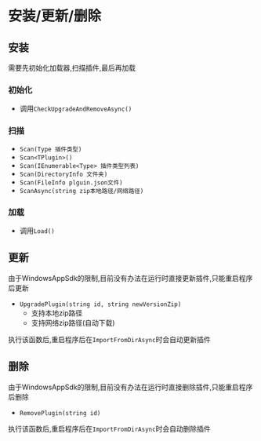 # 安装/更新/删除

## 安装

需要先初始化加载器,扫描插件,最后再加载

### 初始化

- 调用`CheckUpgradeAndRemoveAsync()`

### 扫描

- `Scan(Type 插件类型)`
- `Scan<TPlugin>()`
- `Scan(IEnumerable<Type> 插件类型列表)`
- `Scan(DirectoryInfo 文件夹) `
- `Scan(FileInfo plguin.json文件)`
- `ScanAsync(string zip本地路径/网络路径)`

### 加载

- 调用`Load()`

## 更新

由于WindowsAppSdk的限制,目前没有办法在运行时直接更新插件,只能重启程序后更新

- `UpgradePlugin(string id, string newVersionZip)`
  - 支持本地zip路径
  - 支持网络zip路径(自动下载)

执行该函数后,重启程序后在`ImportFromDirAsync`时会自动更新插件

## 删除

由于WindowsAppSdk的限制,目前没有办法在运行时直接删除插件,只能重启程序后删除

- `RemovePlugin(string id)`

执行该函数后,重启程序后在`ImportFromDirAsync`时会自动删除插件